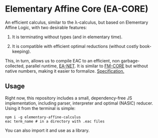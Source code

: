 # Elementary Affine Core (EA-CORE)

An efficient calculus, similar to the λ-calculus, but based on Elementary Affine Logic, with two desirable features:

1. It is terminating without types (and in elementary time).

2. It is compatible with efficient optimal reductions (without costly book-keeping).

This, in turn, allows us to compile EAC to an efficient, non garbage-collected, parallel runtime, [EA-NET](https://github.com/moonad/elementary-affine-net). It is similar to [FM-CORE](https://github.com/moonad/formality-core.git) but without native numbers, making it easier to formalize. [Specification.](spec.md)

## Usage

Right now, this repository includes a small, dependency-free JS implementation, including parser, interpreter and optimal (NASIC) reducer. Using it from the terminal is simple:

```
npm i -g elementary-affine-calculus
eac term_name # in a directory with .eac files
```

You can also import it and use as a library.
